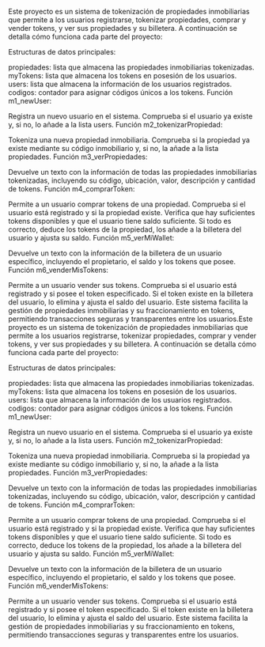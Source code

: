 Este proyecto es un sistema de tokenización de propiedades inmobiliarias que permite a los usuarios registrarse, tokenizar propiedades, comprar y vender tokens, y ver sus propiedades y su billetera. A continuación se detalla cómo funciona cada parte del proyecto:

Estructuras de datos principales:

propiedades: lista que almacena las propiedades inmobiliarias tokenizadas.
myTokens: lista que almacena los tokens en posesión de los usuarios.
users: lista que almacena la información de los usuarios registrados.
codigos: contador para asignar códigos únicos a los tokens.
Función m1_newUser:

Registra un nuevo usuario en el sistema.
Comprueba si el usuario ya existe y, si no, lo añade a la lista users.
Función m2_tokenizarPropiedad:

Tokeniza una nueva propiedad inmobiliaria.
Comprueba si la propiedad ya existe mediante su código inmobiliario y, si no, la añade a la lista propiedades.
Función m3_verPropiedades:

Devuelve un texto con la información de todas las propiedades inmobiliarias tokenizadas, incluyendo su código, ubicación, valor, descripción y cantidad de tokens.
Función m4_comprarToken:

Permite a un usuario comprar tokens de una propiedad.
Comprueba si el usuario está registrado y si la propiedad existe.
Verifica que hay suficientes tokens disponibles y que el usuario tiene saldo suficiente.
Si todo es correcto, deduce los tokens de la propiedad, los añade a la billetera del usuario y ajusta su saldo.
Función m5_verMiWallet:

Devuelve un texto con la información de la billetera de un usuario específico, incluyendo el propietario, el saldo y los tokens que posee.
Función m6_venderMisTokens:

Permite a un usuario vender sus tokens.
Comprueba si el usuario está registrado y si posee el token especificado.
Si el token existe en la billetera del usuario, lo elimina y ajusta el saldo del usuario.
Este sistema facilita la gestión de propiedades inmobiliarias y su fraccionamiento en tokens, permitiendo transacciones seguras y transparentes entre los usuarios.Este proyecto es un sistema de tokenización de propiedades inmobiliarias que permite a los usuarios registrarse, tokenizar propiedades, comprar y vender tokens, y ver sus propiedades y su billetera. A continuación se detalla cómo funciona cada parte del proyecto:

Estructuras de datos principales:

propiedades: lista que almacena las propiedades inmobiliarias tokenizadas.
myTokens: lista que almacena los tokens en posesión de los usuarios.
users: lista que almacena la información de los usuarios registrados.
codigos: contador para asignar códigos únicos a los tokens.
Función m1_newUser:

Registra un nuevo usuario en el sistema.
Comprueba si el usuario ya existe y, si no, lo añade a la lista users.
Función m2_tokenizarPropiedad:

Tokeniza una nueva propiedad inmobiliaria.
Comprueba si la propiedad ya existe mediante su código inmobiliario y, si no, la añade a la lista propiedades.
Función m3_verPropiedades:

Devuelve un texto con la información de todas las propiedades inmobiliarias tokenizadas, incluyendo su código, ubicación, valor, descripción y cantidad de tokens.
Función m4_comprarToken:

Permite a un usuario comprar tokens de una propiedad.
Comprueba si el usuario está registrado y si la propiedad existe.
Verifica que hay suficientes tokens disponibles y que el usuario tiene saldo suficiente.
Si todo es correcto, deduce los tokens de la propiedad, los añade a la billetera del usuario y ajusta su saldo.
Función m5_verMiWallet:

Devuelve un texto con la información de la billetera de un usuario específico, incluyendo el propietario, el saldo y los tokens que posee.
Función m6_venderMisTokens:

Permite a un usuario vender sus tokens.
Comprueba si el usuario está registrado y si posee el token especificado.
Si el token existe en la billetera del usuario, lo elimina y ajusta el saldo del usuario.
Este sistema facilita la gestión de propiedades inmobiliarias y su fraccionamiento en tokens, permitiendo transacciones seguras y transparentes entre los usuarios.